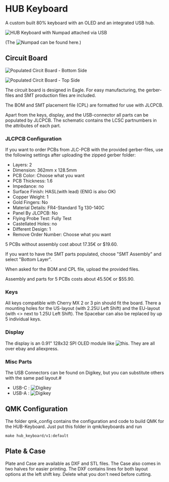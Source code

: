 # HUB Keyboard

A custom built 80% keyboard with an OLED and an integrated USB hub.

![HUB Keyboard with Numpad attached via USB](hub_keyboard.jpg)

(The ![Numpad](https://github.com/konstantinwerner/numpad) can be found here.)

## Circuit Board

![Populated Circit Board - Bottom Side](pcb_back.jpg)

![Populated Circit Board - Top Side](pcb_front.jpg)

The circuit board is designed in Eagle.
For easy manufacturing, the gerber-files and SMT production files are included.

The BOM and SMT placement file (CPL) are formatted for use with JLCPCB.

Apart from the keys, display, and the USB-connector all parts can be populated by JLCPCB.
The schematic contains the LCSC partnumbers in the attributes of each part.

### JLCPCB Configuration

If you want to order PCBs from JLC-PCB with the provided gerber-files,
use the following settings after uploading the zipped gerber folder:

* Layers: 2
* Dimension: 362mm x 128.5mm
* PCB Color: Choose what you want
* PCB Thickness: 1.6
* Impedance: no
* Surface Finish: HASL(with lead) (ENIG is also OK)
* Copper Weight: 1
* Gold Fingers: No
* Material Details: FR4-Standard Tg 130-140C
* Panel By JLCPCB: No
* Flying Probe Test: Fully Test
* Castellated Holes: no
* Different Design: 1
* Remove Order Number: Choose what you want

5 PCBs without assembly cost about 17.35€ or $19.60.

If you want to have the SMT parts populated, choose "SMT Assembly" and select "Bottom Layer".

When asked for the BOM and CPL file, upload the provided files.

Assembly and parts for 5 PCBs costs about 45.50€ or $55.90.


### Keys

All keys compatible with Cherry MX 2 or 3 pin should fit the board.
There a mounting holes for the US-layout (with 2.25U Left Shift) and the EU-layout (with <> next to 1.25U Left Shift).
The Spacebar can also be replaced by up 5 individual keys.

### Display

The display is an 0.91" 128x32 SPI OLED module like ![this](https://www.ebay.com/itm/312892164528). They are all over ebay and aliexpress.

### Misc Parts

The USB Connectors can be found on Digikey, but you can substitute others with the same pad layout.#

* USB-C : ![Digikey](https://www.digikey.com/short/zm17vb)
* USB-A : ![Digikey](https://www.digikey.com/short/zm1tcc)


## QMK Configuration

The folder qmk_config contains the configuration and code to build QMK for the HUB-Keyboard.
Just put this folder in qmk/keyboards and run

```
make hub_keyboard/v1:default
```	
	
## Plate & Case

Plate and Case are available as DXF and STL files. The Case also comes in two halves for easier printing. The DXF contains lines for both layout options at the left shift key. Delete what you don't need before cutting.

